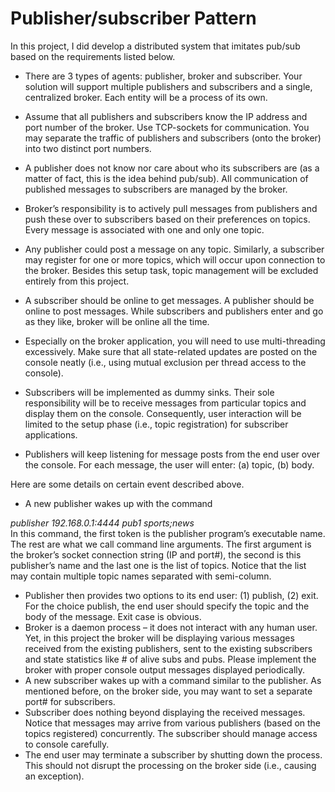 # Publisher/subscriber Pattern

In this project, I did develop a distributed system that imitates pub/sub based on the requirements listed below.

* There are 3 types of agents: publisher, broker and subscriber. Your solution will support
multiple publishers and subscribers and a single, centralized broker. Each entity will be a
process of its own.
* Assume that all publishers and subscribers know the IP address and port number of the
broker. Use TCP-sockets for communication. You may separate the traffic of publishers
and subscribers (onto the broker) into two distinct port numbers.
* A publisher does not know nor care about who its subscribers are (as a matter of fact,
this is the idea behind pub/sub). All communication of published messages to subscribers
are managed by the broker.
* Broker’s responsibility is to actively pull messages from publishers and push these over
to subscribers based on their preferences on topics. Every message is associated with
one and only one topic.
* Any publisher could post a message on any topic. Similarly, a subscriber may register for
one or more topics, which will occur upon connection to the broker. Besides this setup
task, topic management will be excluded entirely from this project.
* A subscriber should be online to get messages. A publisher should be online to post
messages. While subscribers and publishers enter and go as they like, broker will be
online all the time.

* Especially on the broker application, you will need to use multi-threading excessively.
Make sure that all state-related updates are posted on the console neatly (i.e., using
mutual exclusion per thread access to the console).
* Subscribers will be implemented as dummy sinks. Their sole responsibility will be to
receive messages from particular topics and display them on the console. Consequently,
user interaction will be limited to the setup phase (i.e., topic registration) for subscriber
applications.
* Publishers will keep listening for message posts from the end user over the console. For
each message, the user will enter: (a) topic, (b) body.

Here are some details on certain event described above.
* A new publisher wakes up with the command



_publisher 192.168.0.1:4444 pub1 sports;news_  
In this command, the first token is the publisher program’s executable name. The rest are
what we call command line arguments. The first argument is the broker’s socket connection
string (IP and port#), the second is this publisher’s name and the last one is the list of topics.
Notice that the list may contain multiple topic names separated with semi-column.
- Publisher then provides two options to its end user: (1) publish, (2) exit. For the choice
publish, the end user should specify the topic and the body of the message. Exit case is
obvious.
- Broker is a daemon process – it does not interact with any human user. Yet, in this project
the broker will be displaying various messages received from the existing publishers, sent to
the existing subscribers and state statistics like # of alive subs and pubs. Please implement
the broker with proper console output messages displayed periodically.
- A new subscriber wakes up with a command similar to the publisher. As mentioned before,
on the broker side, you may want to set a separate port# for subscribers.
- Subscriber does nothing beyond displaying the received messages. Notice that messages may
arrive from various publishers (based on the topics registered) concurrently. The subscriber
should manage access to console carefully.
- The end user may terminate a subscriber by shutting down the process. This should not
disrupt the processing on the broker side (i.e., causing an exception).